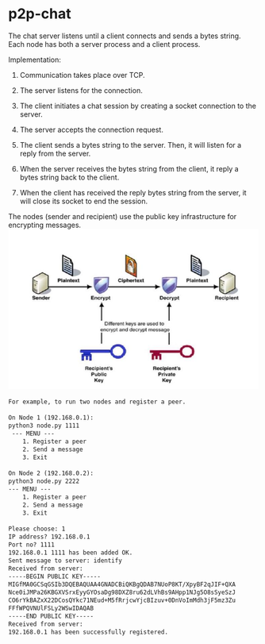 # p2p-chat

The chat server listens until a client connects and sends a bytes string. Each node has both a server process and a client process. 

Implementation:

1.	Communication takes place over TCP.

2.	The server listens for the connection.

3.	The client initiates a chat session by creating a socket connection to the server.

4. The server accepts the connection request.

5.	The client sends a bytes string to the server. Then, it will listen for a reply from the server.

6.	When the server receives the bytes string from the client, it reply a bytes string back to the client.

7.	When the client has received the reply bytes string from the server, it will close its socket to end the session.

The nodes (sender and recipient) use the public key infrastructure for encrypting messages.
![](https://github.com/ewibowo/p2p-chat/raw/master/PKI.png)

```
For example, to run two nodes and register a peer.

On Node 1 (192.168.0.1):
python3 node.py 1111
 --- MENU ---
    1. Register a peer
    2. Send a message
    3. Exit
    
On Node 2 (192.168.0.2):
python3 node.py 2222
--- MENU ---
    1. Register a peer
    2. Send a message
    3. Exit
    
Please choose: 1
IP address? 192.168.0.1
Port no? 1111
192.168.0.1 1111 has been added OK.
Sent message to server: identify
Received from server: 
-----BEGIN PUBLIC KEY-----
MIGfMA0GCSqGSIb3DQEBAQUAA4GNADCBiQKBgQDAB7NUoP8KT/XpyBF2qJIF+QXA
Nce0iJMPa26KBGXVSrxEyyGYOsaDg98DXZ8ru62dLVhBs9AHpp1NJg5O8sSyeSzJ
CO6rYkBAZxX22DCosQYkc71NEud+M5fRrjcwYjcBIzuv+0DnVoImMdh3jF5mz3Zu
FFfWPQVNUlFSLy2WSwIDAQAB
-----END PUBLIC KEY-----
Received from server: 
192.168.0.1 has been successfully registered.
```

